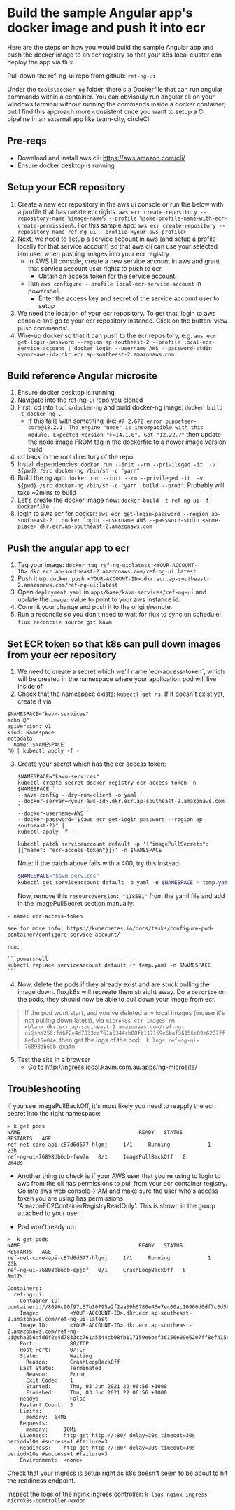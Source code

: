 # Build the sample Angular app's docker image and push it into ecr

Here are the steps on how you would build the sample Angular app and push the docker image to an ecr registry so that your k8s local cluster can deploy the app via flux.

Pull down the ref-ng-ui repo from github: `ref-ng-ui`

Under the `tools\docker-ng`  folder, there's a Dockerfile that can run angular commands within a container. You can obvisouly run angular cli on your windows terminal without running the commands inside a docker container, but I find this approach more consistent once you want to setup a CI pipeline in an external app like team-city, circleCi.

## Pre-reqs

* Download and install aws cli: https://aws.amazon.com/cli/
* Ensure docker desktop is running

## Setup your ECR repository 

1. Create a new ecr repository in the aws ui console or run the below with a profile that has create ecr rights. `aws ecr create-repository --repository-name %image-name% --profile %some-profile-name-with-ecr-create-permission%`. For this sample app: `aws ecr create-repository --repository-name ref-ng-ui --profile <your-aws-profile>`
2. Next, we need to setup a service account in aws (and setup a profile locally for that service account) so that aws cli can use your selected iam user when pushing images into your ecr registry
    * In AWS UI console, create a new service account in aws and grant that service account user rights to push to ecr.
        * Obtain an access token for the service account.
    * Run `aws configure --profile local-ecr-service-account` in powershell. 
        * Enter the access key and secret of the service account user to setup 
3. We need the location of your ecr repository. To get that, login to aws console and go to your ecr repository instance. Click on the button 'view push commands'.
4. Wire-up docker so that it can push to the ecr repository, e.g. `aws ecr get-login-password --region ap-southeast-2 --profile local-ecr-service-account | docker login --username AWS --password-stdin <your-aws-id>.dkr.ecr.ap-southeast-2.amazonaws.com`

## Build reference Angular microsite

1. Ensure docker desktop is running
2. Navigate into the ref-ng-ui repo you cloned
3. First, cd into `tools/docker-ng` and build docker-ng image: `docker build -t docker-ng .`
   - If this fails with something like: `#7 2.672 error puppeteer-core@18.2.1: The engine "node" is incompatible with this module. Expected version ">=14.1.0". Got "12.22.7"` then update the node image FROM tag in the dockerfile to a newer image version build
4. cd back in the root directory of the repo.
5. Install dependencies: `docker run --init --rm --privileged -it  -v ${pwd}:/src docker-ng /bin/sh -c "yarn"` 
6. Build the ng app: `docker run --init --rm --privileged -it  -v ${pwd}:/src docker-ng /bin/sh -c "yarn  build --prod"`. Probably will take ~2mins to build
7. Let's create the docker image now: `docker build -t ref-ng-ui -f Dockerfile .`
8. login to aws ecr for docker: `aws ecr get-login-password --region ap-southeast-2 | docker login --username AWS --password-stdin <some-place>.dkr.ecr.ap-southeast-2.amazonaws.com`


## Push the angular app to ecr

1. Tag your image: `docker tag ref-ng-ui:latest <YOUR-ACCOUNT-ID>.dkr.ecr.ap-southeast-2.amazonaws.com/ref-ng-ui:latest`
2. Push it up: `docker push <YOUR-ACCOUNT-ID>.dkr.ecr.ap-southeast-2.amazonaws.com/ref-ng-ui:latest`
3. Open `deployment.yaml` in `apps/base/kavm-services/ref-ng-ui` and update the `image:` value to point to your aws instance id.
4. Commit your change and push it to the origin/remote.
5. Run a reconcile so you don't need to wait for flux to sync on schedule: `flux reconcile source git kavm`

## Set ECR token so that k8s can pull down images from your ecr repository

1. We need to create a secret which we'll name 'ecr-access-token`, which will be created in the namespace where your application pod will live inside of.
2. Check that the namespace exists: `kubectl get ns`. If it doesn't exist yet, create it via 
```
$NAMESPACE="kavm-services"
echo @"
apiVersion: v1 
kind: Namespace
metadata:
  name: $NAMESPACE
"@ | kubectl apply -f -
```
3. Create your secret which has the ecr access token:
   
    ```
    $NAMESPACE="kavm-services"
    kubectl create secret docker-registry ecr-access-token -n $NAMESPACE `
    --save-config --dry-run=client -o yaml `
    --docker-server=<your-aws-id>.dkr.ecr.ap-southeast-2.amazonaws.com `
    --docker-username=AWS `
    --docker-password="$(aws ecr get-login-password --region ap-southeast-2)" |
    kubectl apply -f - 

    kubectl patch serviceaccount default -p '{"imagePullSecrets": [{"name": "ecr-access-token"}]}' -n $NAMESPACE
    ```

    Note: if the patch above fails with a 400, try this instead:

    ```powershell
    $NAMESPACE="kavm-services"
    kubectl get serviceaccount default -o yaml -n $NAMESPACE > temp.yaml
    ```

    Now, remove this `resourceVersion: "118581"` from the yaml file and add in the imagePullSecret section manually:

```imagePullSecrets:
- name: ecr-access-token
```

    see for more info: https://kubernetes.io/docs/tasks/configure-pod-container/configure-service-account/

    run:

    ```powershell
    kubectl replace serviceaccount default -f temp.yaml -n $NAMESPACE
    ```

4. Now, delete the pods if they already exist and are stuck pulling the image down. flux/k8s will recreate them straight away. Do a `describe` on the pods, they should now be able to pull down your image from ecr.

>
> If the pod wont start, and you've deleted any local images (incase it's not pulling down latest), via `microk8s ctr images rm <blah>.dkr.ecr.ap-southeast-2.amazonaws.com/ref-ng-ui@sha256:fd6f2e4d7833cc761a5344cb08fb117159e6baf36156e09e6207ff8ef415e04e`, then get the logs of the pod: ` k logs ref-ng-ui-76898db6db-dxqfm`

5. Test the site in a browser
   - Go to http://ingress.local.kavm.com.au/apps/ng-microsite/


## Troubleshooting

If you see ImagePullBackOff, it's most likely you need to reapply the ecr secret into the right namespace:

```text
> k get pods
NAME                                      READY   STATUS             RESTARTS   AGE
ref-net-core-api-c87d6d677-hlgmj     1/1     Running            1          23h
ref-ng-ui-76898db6db-fww7n   0/1     ImagePullBackOff   0          2m40s
```

- Another thing to check is if your AWS user that you're using to login to aws from the cli has permissions to pull from your ecr container registry. Go into aws web console->IAM and make sure the user who's access token you are using has permissions 'AmazonEC2ContainerRegistryReadOnly'. This is shown in the group attached to your user.

* Pod won't ready up:

```text
>  k get pods                                                                                      
NAME                                      READY   STATUS             RESTARTS   AGE
ref-net-core-api-c87d6d677-hlgmj     1/1     Running            1          23h
ref-ng-ui-76898db6db-spjbf   0/1     CrashLoopBackOff   6          8m17s
```

```text
Containers:
  ref-ng-ui:
    Container ID:   containerd://8096c90f97c57b10795a2f2aa39b6780e46e7ec00ac10900d0df7c3d5b9f651a
    Image:          <YOUR-ACCOUNT-ID>.dkr.ecr.ap-southeast-2.amazonaws.com/ref-ng-ui:latest
    Image ID:       <YOUR-ACCOUNT-ID>.dkr.ecr.ap-southeast-2.amazonaws.com/ref-ng-ui@sha256:fd6f2e4d7833cc761a5344cb08fb117159e6baf36156e09e6207ff8ef415e04e
    Port:           80/TCP
    Host Port:      0/TCP
    State:          Waiting
      Reason:       CrashLoopBackOff
    Last State:     Terminated
      Reason:       Error
      Exit Code:    1
      Started:      Thu, 03 Jun 2021 22:06:56 +1000
      Finished:     Thu, 03 Jun 2021 22:06:56 +1000
    Ready:          False
    Restart Count:  3
    Limits:
      memory:  64Mi
    Requests:
      memory:     10Mi
    Liveness:     http-get http://:80/ delay=30s timeout=30s period=10s #success=1 #failure=3
    Readiness:    http-get http://:80/ delay=30s timeout=30s period=10s #success=1 #failure=3
    Environment:  <none>
```

Check that your ingress is setup right as k8s doesn't seem to be about to hit the readiness endpoint.

inspect the logs of the nginx ingress controller:
`k logs nginx-ingress-microk8s-controller-wxdbn`



